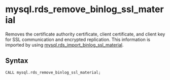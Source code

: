 # mysql\.rds\_remove\_binlog\_ssl\_material<a name="mysql_rds_remove_binlog_ssl_material"></a>

Removes the certificate authority certificate, client certificate, and client key for SSL communication and encrypted replication\. This information is imported by using [mysql\.rds\_import\_binlog\_ssl\_material](mysql_rds_import_binlog_ssl_material.md)\.

## Syntax<a name="mysql_rds_remove_binlog_ssl_material-syntax"></a>

```
CALL mysql.rds_remove_binlog_ssl_material;
```